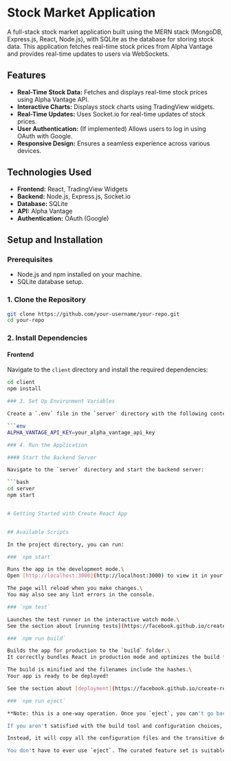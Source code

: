 # Stock Market Application

A full-stack stock market application built using the MERN stack (MongoDB, Express.js, React, Node.js), with SQLite as the database for storing stock data. This application fetches real-time stock prices from Alpha Vantage and provides real-time updates to users via WebSockets.

## Features

- **Real-Time Stock Data:** Fetches and displays real-time stock prices using Alpha Vantage API.
- **Interactive Charts:** Displays stock charts using TradingView widgets.
- **Real-Time Updates:** Uses Socket.io for real-time updates of stock prices.
- **User Authentication:** (If implemented) Allows users to log in using OAuth with Google.
- **Responsive Design:** Ensures a seamless experience across various devices.

## Technologies Used

- **Frontend:** React, TradingView Widgets
- **Backend:** Node.js, Express.js, Socket.io
- **Database:** SQLite
- **API:** Alpha Vantage
- **Authentication:** OAuth (Google)

## Setup and Installation

### Prerequisites

- Node.js and npm installed on your machine.
- SQLite database setup.

### 1. Clone the Repository

```bash
git clone https://github.com/your-username/your-repo.git
cd your-repo
```

### 2. Install Dependencies

#### Frontend

Navigate to the `client` directory and install the required dependencies:

````bash
cd client
npm install

### 3. Set Up Environment Variables

Create a `.env` file in the `server` directory with the following content:

```env
ALPHA_VANTAGE_API_KEY=your_alpha_vantage_api_key

### 4. Run the Application

#### Start the Backend Server

Navigate to the `server` directory and start the backend server:

```bash
cd server
npm start


# Getting Started with Create React App


## Available Scripts

In the project directory, you can run:

### `npm start`

Runs the app in the development mode.\
Open [http://localhost:3000](http://localhost:3000) to view it in your browser.

The page will reload when you make changes.\
You may also see any lint errors in the console.

### `npm test`

Launches the test runner in the interactive watch mode.\
See the section about [running tests](https://facebook.github.io/create-react-app/docs/running-tests) for more information.

### `npm run build`

Builds the app for production to the `build` folder.\
It correctly bundles React in production mode and optimizes the build for the best performance.

The build is minified and the filenames include the hashes.\
Your app is ready to be deployed!

See the section about [deployment](https://facebook.github.io/create-react-app/docs/deployment) for more information.

### `npm run eject`

**Note: this is a one-way operation. Once you `eject`, you can't go back!**

If you aren't satisfied with the build tool and configuration choices, you can `eject` at any time. This command will remove the single build dependency from your project.

Instead, it will copy all the configuration files and the transitive dependencies (webpack, Babel, ESLint, etc) right into your project so you have full control over them. All of the commands except `eject` will still work, but they will point to the copied scripts so you can tweak them. At this point you're on your own.

You don't have to ever use `eject`. The curated feature set is suitable for small and middle deployments, and you shouldn't feel obligated to use this feature. However we understand that this tool wouldn't be useful if you couldn't customize it when you are ready for it.
````
